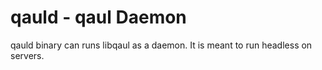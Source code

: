 # qauld - qaul Daemon

qauld binary can runs libqaul as a daemon.
It is meant to run headless on servers.
